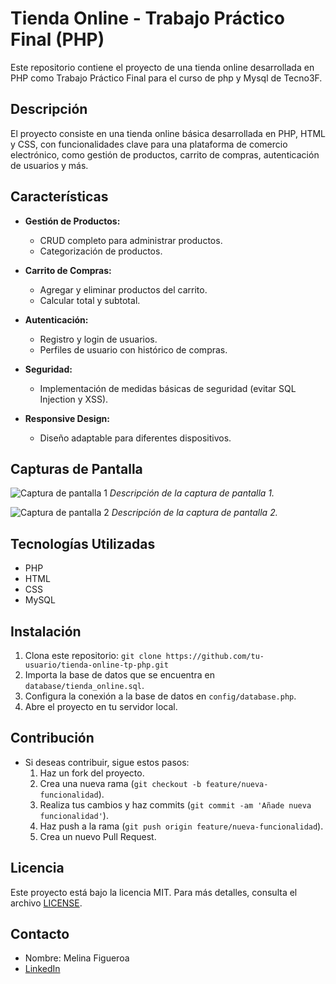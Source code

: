 # Tienda Online - Trabajo Práctico Final (PHP)

Este repositorio contiene el proyecto de una tienda online desarrollada en PHP como Trabajo Práctico Final para el curso de php y Mysql de Tecno3F.

## Descripción

El proyecto consiste en una tienda online básica desarrollada en PHP, HTML y CSS, con funcionalidades clave para una plataforma de comercio electrónico, como gestión de productos, carrito de compras, autenticación de usuarios y más.

## Características

- **Gestión de Productos:**
  - CRUD completo para administrar productos.
  - Categorización de productos.

- **Carrito de Compras:**
  - Agregar y eliminar productos del carrito.
  - Calcular total y subtotal.

- **Autenticación:**
  - Registro y login de usuarios.
  - Perfiles de usuario con histórico de compras.

- **Seguridad:**
  - Implementación de medidas básicas de seguridad (evitar SQL Injection y XSS).

- **Responsive Design:**
  - Diseño adaptable para diferentes dispositivos.

## Capturas de Pantalla

![Captura de pantalla 1](screenshots/screenshot1.png)
*Descripción de la captura de pantalla 1.*

![Captura de pantalla 2](screenshots/screenshot2.png)
*Descripción de la captura de pantalla 2.*

## Tecnologías Utilizadas

- PHP
- HTML
- CSS
- MySQL

## Instalación

1. Clona este repositorio: `git clone https://github.com/tu-usuario/tienda-online-tp-php.git`
2. Importa la base de datos que se encuentra en `database/tienda_online.sql`.
3. Configura la conexión a la base de datos en `config/database.php`.
4. Abre el proyecto en tu servidor local.

## Contribución

- Si deseas contribuir, sigue estos pasos:
  1. Haz un fork del proyecto.
  2. Crea una nueva rama (`git checkout -b feature/nueva-funcionalidad`).
  3. Realiza tus cambios y haz commits (`git commit -am 'Añade nueva funcionalidad'`).
  4. Haz push a la rama (`git push origin feature/nueva-funcionalidad`).
  5. Crea un nuevo Pull Request.

## Licencia

Este proyecto está bajo la licencia MIT. Para más detalles, consulta el archivo [LICENSE](LICENSE).

## Contacto

- Nombre: Melina Figueroa
- [LinkedIn](https://www.linkedin.com/in/melinagfigueroa)

